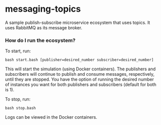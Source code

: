 # messaging-topics #

A sample publish-subscribe microservice ecosystem that uses topics. It uses 
RabbitMQ as its message broker.

### How do I run the ecosystem? ###

To start, run:
```
bash start.bash [publisher=desired_number subscriber=desired_number]
```

This will start the simulation (using Docker containers). The 
publishers and subscribers will continue to publish and consume messages, 
respectively, until they are stopped. You have the option of running the 
desired number of instances you want for both publishers and subscribers 
(default for both is 1).

To stop, run:
```
bash stop.bash
```

Logs can be viewed in the Docker containers.
